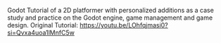 Godot Tutorial of a 2D platformer with personalized additions as a case study and practice on the Godot engine, game management and game design. 
Original Tutorial: https://youtu.be/LOhfqjmasi0?si=Qvxa4uoa1lMnfC5w 
